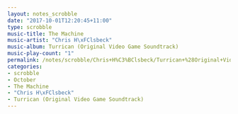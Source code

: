 ```yaml
---
layout: notes_scrobble
date: "2017-10-01T12:20:45+11:00"
type: scrobble
music-title: The Machine
music-artist: "Chris H\xFClsbeck"
music-album: Turrican (Original Video Game Soundtrack)
music-play-count: "1"
permalink: /notes/scrobble/Chris+H%C3%BClsbeck/Turrican+%28Original+Video+Game+Soundtrack%29/88d169b372bcb489450433427b38b6fb21a07c39.html
categories:
- scrobble
- October
- The Machine
- "Chris H\xFClsbeck"
- Turrican (Original Video Game Soundtrack)
---
```

